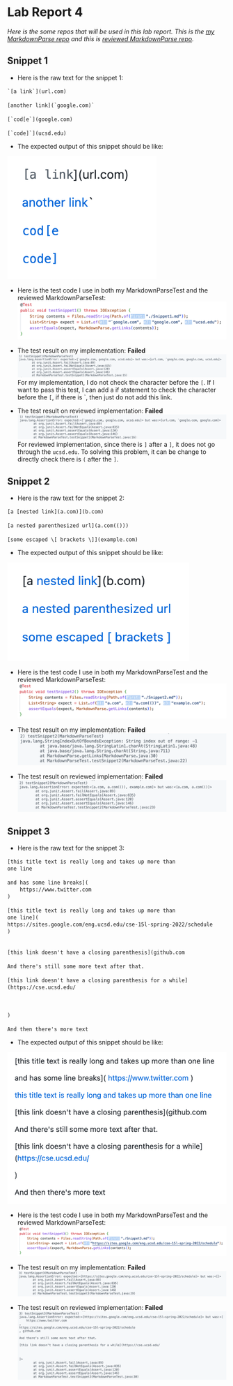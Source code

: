 # Lab Report 4

*Here is the some repos that will be used in this lab report. This is the [my MarkdownParse repo](https://github.com/Meng-zmy/markdown-parser-new.git) and this is [reviewed MarkdownParse repo](https://github.com/ima-quack/markdown-parser.git).*

## Snippet 1

- Here is the raw text for the snippet 1:

```
`[a link`](url.com)

[another link](`google.com)`

[`cod[e`](google.com)

[`code]`](ucsd.edu)
```

- The expected output of this snippet should be like: 

![image](snip1.png)

- Here is the test code I use in both my MarkdownParseTest and the reviewed MarkdownParseTest:
![image](test1.png)

- The test result on my implementation: **Failed**
![image](myfail1.png)
For my implementation, I do not check the character before the `[`. If I want to pass this test, I can add a if statement to check the character before the `[`, if there is `, then just do not add this link.

- The test result on reviewed implementation: **Failed**
![iamge](otherfail1.png)
For reviewed implementation, since there is `]` after a `]`, it does not go through the `ucsd.edu`. To solving this problem, it can be change to directly check there is `(` after the `]`.


## Snippet 2

- Here is the raw text for the snippet 2:

```
[a [nested link](a.com)](b.com)

[a nested parenthesized url](a.com(()))

[some escaped \[ brackets \]](example.com)
```

- The expected output of this snippet should be like:

![image](snip2.png)

- Here is the test code I use in both my MarkdownParseTest and the reviewed MarkdownParseTest:
![image](test2.png)

- The test result on my implementation: **Failed**
![image](myfail2.png)

- The test result on reviewed implementation: **Failed**
![iamge](otherfail2.png)


## Snippet 3

- Here is the raw text for the snippet 3:

```
[this title text is really long and takes up more than 
one line

and has some line breaks](
    https://www.twitter.com
)

[this title text is really long and takes up more than 
one line](
https://sites.google.com/eng.ucsd.edu/cse-15l-spring-2022/schedule
)


[this link doesn't have a closing parenthesis](github.com

And there's still some more text after that.

[this link doesn't have a closing parenthesis for a while](https://cse.ucsd.edu/



)

And then there's more text
```

- The expected output of this snippet should be like:

![image](snip3.png)

- Here is the test code I use in both my MarkdownParseTest and the reviewed MarkdownParseTest:
![image](test3.png)

- The test result on my implementation: **Failed**
![image](myfail3.png)

- The test result on reviewed implementation: **Failed**
![iamge](otherfail3.png)